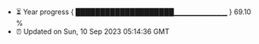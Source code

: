 - ⏳ Year progress { ████████████████████▁▁▁▁▁▁▁▁▁▁ } 69.10 %
- ⏰ Updated on Sun, 10 Sep 2023 05:14:36 GMT

